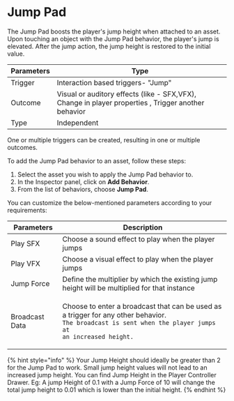 # Jump Pad

The Jump Pad boosts the player's jump height when attached to an asset. Upon touching an object with the Jump Pad behavior, the player's jump is elevated. After the jump action, the jump height is restored to the initial value.

| Parameters  | Type                                                                                                 |
| ----------- | ---------------------------------------------------------------------------------------------------- |
| Trigger     | Interaction based triggers-  "Jump"                                                                  |
| Outcome     | Visual or auditory effects (like - SFX,VFX), Change in player properties ,  Trigger another behavior |
| Type        | Independent                                                                                          |

One or multiple triggers can be created, resulting in one or multiple outcomes.

To add the Jump Pad behavior to an asset, follow these steps:

1. Select the asset you wish to apply the Jump Pad behavior to.
2. In the Inspector panel, click on **Add Behavior**.
3. From the list of behaviors, choose **Jump Pad**.

You can customize the below-mentioned parameters according to your requirements:

| Parameters     | Description                                                                                                                                                                   |
| -------------- | ----------------------------------------------------------------------------------------------------------------------------------------------------------------------------- |
| Play SFX       | Choose a sound effect to play when the player jumps                                                                                                                           |
| Play VFX       | Choose a visual effect to play when the player jumps                                                                                                                          |
| Jump Force     | Define the multiplier by which the existing jump height will be multiplied for that instance                                                                                  |
| Broadcast Data | <p>Choose to enter a broadcast that can be used as a trigger for any other behavior. <br><code>The broadcast is sent when the player jumps at an increased height.</code></p> |

{% hint style="info" %}
Your Jump Height should ideally be greater than 2 for the Jump Pad to work. Small jump height values will not lead to an increased jump height. You can find Jump Height in the Player Controller Drawer. Eg: A jump Height of 0.1 with a Jump Force of 10 will change the total jump height to 0.01 which is lower than the initial height.
{% endhint %}
